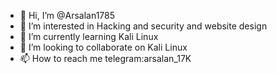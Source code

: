- 👋 Hi, I’m @Arsalan1785
- 👀 I’m interested in Hacking and security and website design
- 🌱 I’m currently learning Kali Linux 
- 💞️ I’m looking to collaborate on Kali Linux 
- 📫 How to reach me telegram:arsalan_17K

<!---
Arsalan1785/Arsalan1785 is a ✨ special ✨ repository because its `README.md` (this file) appears on your GitHub profile.
You can click the Preview link to take a look at your changes.
--->
